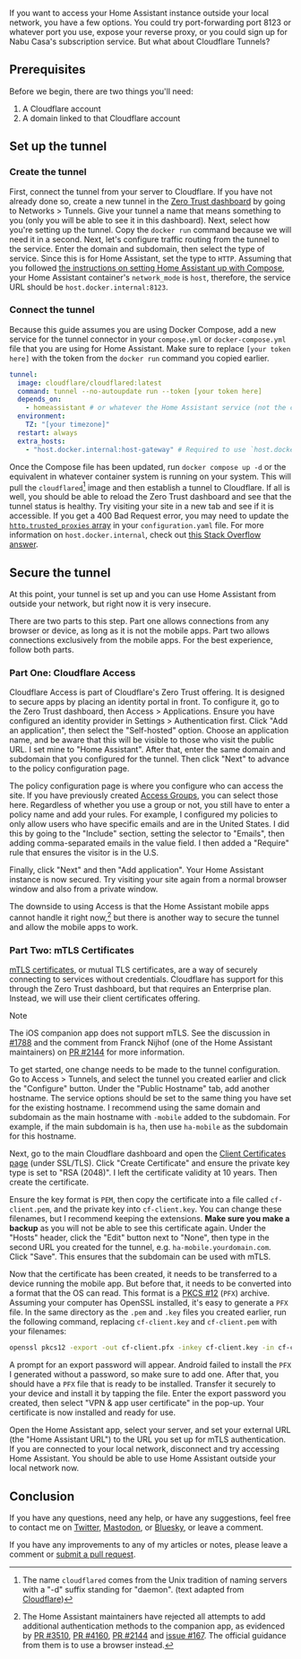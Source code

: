 If you want to access your Home Assistant instance outside your local network, you
have a few options. You could try port-forwarding port 8123 or whatever port you
use, expose your reverse proxy, or you could sign up for Nabu Casa's subscription
service. But what about Cloudflare Tunnels?

## Prerequisites

Before we begin, there are two things you'll need:

1. A Cloudflare account
2. A domain linked to that Cloudflare account

## Set up the tunnel

### Create the tunnel

First, connect the tunnel from your server to Cloudflare. If you have not already
done so, create a new tunnel in the [Zero Trust dashboard](https://one.dash.cloudflare.com)
by going to Networks > Tunnels. Give your tunnel a name that means something to you
(only you will be able to see it in this dashboard). Next, select how you're setting
up the tunnel. Copy the `docker run` command because we will need it in a second.
Next, let's configure
traffic routing from the tunnel to the service. Enter the domain and subdomain, then
select the type of service. Since this is for Home Assistant, set the type to `HTTP`.
Assuming that you followed [the instructions on setting Home Assistant up with Compose](https://www.home-assistant.io/installation/alternative/#docker-compose),
your Home Assistant container's `network_mode` is `host`, therefore, the service
URL should be `host.docker.internal:8123`.

### Connect the tunnel

Because this guide assumes you are using Docker Compose, add a new service for the
tunnel connector in your `compose.yml` or `docker-compose.yml` file that you are
using for Home Assistant. Make sure to replace `[your token here]`
with the token from the `docker run` command you copied earlier.

```yaml
tunnel:
  image: cloudflare/cloudflared:latest
  command: tunnel --no-autoupdate run --token [your token here]
  depends_on:
    - homeassistant # or whatever the Home Assistant service (not the container name!) is named in the Compose file
  environment:
    TZ: "[your timezone]"
  restart: always
  extra_hosts:
    - "host.docker.internal:host-gateway" # Required to use `host.docker.internal`
```

Once the Compose file has been updated, run `docker compose up -d` or the equivalent
in whatever container system is running on your system. This will pull the `cloudflared`[^1]
image and then establish a tunnel to Cloudflare. If all is well, you should be able
to reload the Zero Trust dashboard and see that the tunnel status is healthy. Try
visiting your site in a new tab and see if it is accessible. If you get a 400 Bad
Request error, you may need to update the [`http.trusted_proxies` array](https://www.home-assistant.io/integrations/http/#reverse-proxies)
in your `configuration.yaml` file. For more information on `host.docker.internal`,
check out [this Stack Overflow answer](https://stackoverflow.com/a/72828318).

## Secure the tunnel

At this point, your tunnel is set up and you can use Home Assistant from outside
your network, but right now it is very insecure.

There are two parts to this step. Part one allows connections from any browser or
device, as long as it is not the mobile apps. Part two allows connections exclusively
from the mobile apps. For the best experience, follow both parts.

### Part One: Cloudflare Access

Cloudflare Access is part of Cloudflare's Zero Trust offering. It is designed to
secure apps by placing an identity portal in front. To configure it, go to the Zero
Trust dashboard, then Access > Applications. Ensure you have configured an identity
provider in Settings > Authentication first. Click "Add an application", then select
the "Self-hosted" option. Choose an application name, and be aware that this will
be visible to those who visit the public URL. I set mine to "Home Assistant". After
that, enter the same domain and subdomain that you configured for the tunnel. Then
click "Next" to advance to the policy configuration page.

The policy configuration page is where you configure who can access the site. If
you have previously created [Access Groups](https://developers.cloudflare.com/cloudflare-one/identity/users/groups/),
you can select those here. Regardless of whether you use a group or not, you still
have to enter a policy name and add your rules. For example, I configured my policies
to only allow users who have specific emails and are in the United States. I did
this by going to the "Include" section, setting the selector to "Emails", then adding
comma-separated emails in the value field. I then added a "Require" rule that ensures
the visitor is in the U.S.

Finally, click "Next" and then "Add application". Your Home Assistant instance is
now secured. Try visiting your site again from a normal browser window and also from
a private window.

The downside to using Access is that the Home Assistant mobile apps cannot handle
it right now,[^2] but there is another way to secure the tunnel and allow the mobile
apps to work.

### Part Two: mTLS Certificates

[mTLS certificates](https://www.cloudflare.com/learning/access-management/what-is-mutual-tls/),
or mutual TLS certificates, are a way of securely connecting to services without
credentials. Cloudflare has support for this through the Zero Trust dashboard, but
that requires an Enterprise plan. Instead, we will use their client certificates
offering.

> [!NOTE]  
> The iOS companion app does not support mTLS. See the discussion in [#1788](https://github.com/home-assistant/iOS/discussions/1788)
> and the comment from Franck Nijhof (one of the Home Assistant maintainers) on
> [PR #2144](https://github.com/home-assistant/iOS/pull/2144#issuecomment-1992395096)
> for more information.

To get started, one change needs to be made to the tunnel configuration. Go to Access
\> Tunnels, and select the tunnel you created earlier and click the "Configure" button.
Under the "Public Hostname" tab, add another hostname. The service options should
be set to the same thing you have set for the existing hostname. I recommend using
the same domain and subdomain as the main hostname with `-mobile` added to the subdomain.
For example, if the main subdomain is `ha`, then use `ha-mobile` as the subdomain
for this hostname.

Next, go to the main Cloudflare dashboard and open the [Client Certificates page](https://dash.cloudflare.com/?to=/:account/:zone/ssl-tls/client-certificates)
(under SSL/TLS). Click "Create Certificate" and ensure the private key type is set
to "RSA (2048)". I left the certificate validity at 10 years. Then create the certificate.

Ensure the key format is `PEM`, then copy the certificate into a file called `cf-client.pem`,
and the private key into `cf-client.key`. You can change these filenames, but I recommend
keeping the extensions. **Make sure you make a backup** as you will not be
able to see this certificate again. Under the "Hosts" header, click the "Edit" button
next to "None", then type in the second URL you created for the tunnel, e.g.
`ha-mobile.yourdomain.com`. Click "Save". This ensures that the subdomain can be
used with mTLS.

Now that the certificate has been created, it needs to be transferred to a device
running the mobile app. But before that, it needs to be converted into a format that
the OS can read. This format is a [PKCS #12](https://en.wikipedia.org/wiki/PKCS_12)
(`PFX`) archive. Assuming your computer has OpenSSL installed, it's easy to generate
a `PFX` file. In the same directory as the `.pem` and `.key` files you created earlier,
run the following command, replacing `cf-client.key` and `cf-client.pem` with your
filenames:

```bash
openssl pkcs12 -export -out cf-client.pfx -inkey cf-client.key -in cf-client.pem
```

A prompt for an export password will appear. Android failed to install the `PFX`
I generated without a password, so make sure to add one. After that, you should have
a `PFX` file that is ready to be installed. Transfer it securely to your device and
install it by tapping the file. Enter the export password you created, then select
"VPN & app user certificate" in the pop-up. Your certificate is now installed and
ready for use.

Open the Home Assistant app, select your server, and set your external URL (the
"Home Assistant URL") to the URL you set up for mTLS authentication. If you are
connected to your local network, disconnect and try accessing Home Assistant. You
should be able to use Home Assistant outside your local network now.

## Conclusion

If you have any questions, need any help, or have any suggestions, feel free to contact
me on [Twitter](https://twitter.com/hkamran80), [Mastodon](https://vmst.io/@hkamran),
or [Bluesky](https://bsky.app/profile/hkamran.com), or leave a comment.

If you have any improvements to any of my articles or notes, please leave a comment
or [submit a pull request](https://github.com/hkamran80/articles#contributions).

[^1]: The name `cloudflared` comes from the Unix tradition of naming servers with a "-d" suffix standing for "daemon". (text adapted from [Cloudflare](https://blog.cloudflare.com/workerd-open-source-workers-runtime))

[^2]: The Home Assistant maintainers have rejected all attempts to add additional authentication methods to the companion app, as evidenced by [PR #3510](https://github.com/home-assistant/android/pull/3510#issuecomment-1927928037), [PR #4160](https://github.com/home-assistant/android/pull/4160#issuecomment-1927929682), [PR #2144](https://github.com/home-assistant/iOS/pull/2144#issuecomment-1992395096) and [issue #167](https://github.com/home-assistant/android/issues/167#issuecomment-566918860). The official guidance from them is to use a browser instead.
